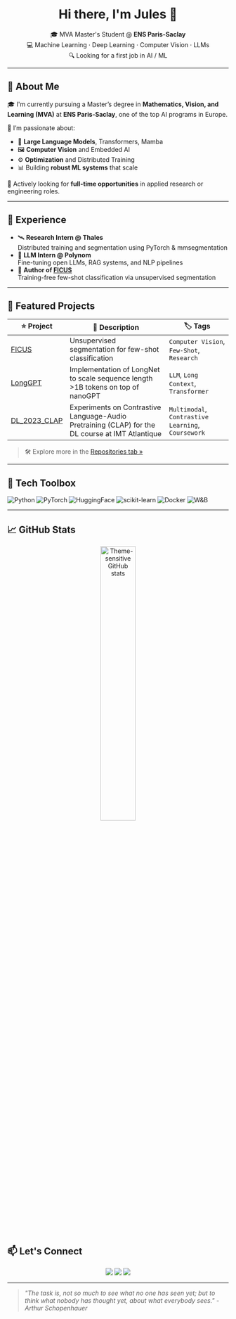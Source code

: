 <h1 align="center">Hi there, I'm Jules 👋</h1>

<p align="center">
  🎓 MVA Master's Student @ <strong>ENS Paris-Saclay</strong><br>
  💻 Machine Learning · Deep Learning · Computer Vision · LLMs<br>
  🔍 Looking for a first job in AI / ML
</p>

---

## 🚀 About Me

🎓 I'm currently pursuing a Master’s degree in **Mathematics, Vision, and Learning (MVA)** at **ENS Paris-Saclay**, one of the top AI programs in Europe.

🔬 I’m passionate about:
- 🧠 **Large Language Models**, Transformers, Mamba
- 🖼️ **Computer Vision** and Embedded AI
- ⚙️ **Optimization** and Distributed Training
- 📊 Building **robust ML systems** that scale

🧪 Actively looking for **full-time opportunities** in applied research or engineering roles.

---

## 💼 Experience

- 🛰️ **Research Intern @ Thales**  
  Distributed training and segmentation using PyTorch & mmsegmentation  
- 🤖 **LLM Intern @ Polynom**  
  Fine-tuning open LLMs, RAG systems, and NLP pipelines  
- 📄 **Author of [FICUS](https://imt-atlantique.hal.science/hal-04645169/)**  
  Training-free few-shot classification via unsupervised segmentation

---

## 📂 Featured Projects

| ⭐ Project | 🚀 Description | 🏷️ Tags |
|----------|----------------|---------|
| [FICUS](https://github.com/jovillios/ficus) | Unsupervised segmentation for few-shot classification | `Computer Vision`, `Few-Shot`, `Research` |
| [LongGPT](https://github.com/jovillios/longGPT) | Implementation of LongNet to scale sequence length >1B tokens on top of nanoGPT | `LLM`, `Long Context`, `Transformer` |
| [DL_2023_CLAP](https://github.com/jovillios/DL_2023_CLAP) | Experiments on Contrastive Language-Audio Pretraining (CLAP) for the DL course at IMT Atlantique | `Multimodal`, `Contrastive Learning`, `Coursework` |

> 🛠 Explore more in the [Repositories tab »](https://github.com/jovillios?tab=repositories)

---

## 🧰 Tech Toolbox

![Python](https://img.shields.io/badge/-Python-3776AB?logo=python&logoColor=white&style=flat-square)
![PyTorch](https://img.shields.io/badge/-PyTorch-EE4C2C?logo=pytorch&logoColor=white&style=flat-square)
![HuggingFace](https://img.shields.io/badge/-🤗%20Hugging%20Face-yellow?style=flat-square)
![scikit-learn](https://img.shields.io/badge/-scikit--learn-F7931E?logo=scikitlearn&logoColor=white&style=flat-square)
![Docker](https://img.shields.io/badge/-Docker-2496ED?logo=docker&logoColor=white&style=flat-square)
![W&B](https://img.shields.io/badge/-Weights%20%26%20Biases-FFBE00?logo=weightsandbiases&logoColor=white&style=flat-square)

---

## 📈 GitHub Stats

<div align="center">
  <picture>
    <source media="(prefers-color-scheme: dark)" srcset="https://github-readme-stats.vercel.app/api/top-langs?username=Jovillios&locale=en&hide_title=false&layout=compact&card_width=320&langs_count=20&theme=github_dark_dimmed&hide_border=false&order=2&hide=jupyter%20notebook">
    <source media="(prefers-color-scheme: light)" srcset="https://github-readme-stats.vercel.app/api/top-langs?username=Jovillios&locale=en&hide_title=false&layout=compact&card_width=320&langs_count=20&theme=swift&hide_border=false&order=2&hide=jupyter%20notebook">
    <img alt="Theme-sensitive GitHub stats" src="https://github-readme-stats.vercel.app/api/top-langs?username=Jovillios&locale=en&hide_title=false&layout=compact&card_width=320&langs_count=20&theme=github_dark_dimmed&hide_border=false&order=2&hide=jupyter%20notebook" width="40%" />
  </picture>
</div>

## 📫 Let's Connect

<p align="center">
  <a href="https://www.linkedin.com/in/jules-decaestecker/"><img src="https://img.shields.io/badge/-LinkedIn-blue?logo=linkedin&logoColor=white&style=for-the-badge"/></a>
  <a href="mailto:decaestecker.jules@gmail.com"><img src="https://img.shields.io/badge/-Email-D14836?logo=gmail&logoColor=white&style=for-the-badge"/></a>
  <a href="https://scholar.google.com/citations?user=..."><img src="https://img.shields.io/badge/-Google%20Scholar-4285F4?logo=google-scholar&logoColor=white&style=for-the-badge"/></a>
</p>

---

> _"The task is, not so much to see what no one has seen yet; but to think what nobody has thought yet, about what everybody sees." - Arthur Schopenhauer_
